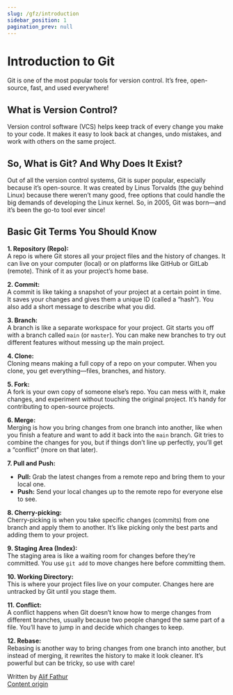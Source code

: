 ```yaml
---
slug: /gfz/introduction
sidebar_position: 1
pagination_prev: null
---
```


# Introduction to Git

Git is one of the most popular tools for version control. It’s free, open-source, fast, and used everywhere!

## What is Version Control?

Version control software (VCS) helps keep track of every change you make to your code. It makes it easy to look back at changes, undo mistakes, and work with others on the same project.

## So, What is Git? And Why Does It Exist?

Out of all the version control systems, Git is super popular, especially because it’s open-source. It was created by Linus Torvalds (the guy behind Linux) because there weren’t many good, free options that could handle the big demands of developing the Linux kernel. So, in 2005, Git was born—and it’s been the go-to tool ever since!

## Basic Git Terms You Should Know

**1. Repository (Repo):**  
A repo is where Git stores all your project files and the history of changes. It can live on your computer (local) or on platforms like GitHub or GitLab (remote). Think of it as your project’s home base.

**2. Commit:**  
A commit is like taking a snapshot of your project at a certain point in time. It saves your changes and gives them a unique ID (called a “hash”). You also add a short message to describe what you did.

**3. Branch:**  
A branch is like a separate workspace for your project. Git starts you off with a branch called `main` (or `master`). You can make new branches to try out different features without messing up the main project.

**4. Clone:**  
Cloning means making a full copy of a repo on your computer. When you clone, you get everything—files, branches, and history.

**5. Fork:**  
A fork is your own copy of someone else’s repo. You can mess with it, make changes, and experiment without touching the original project. It’s handy for contributing to open-source projects.

**6. Merge:**  
Merging is how you bring changes from one branch into another, like when you finish a feature and want to add it back into the `main` branch. Git tries to combine the changes for you, but if things don’t line up perfectly, you’ll get a “conflict” (more on that later).

**7. Pull and Push:**  
- **Pull:** Grab the latest changes from a remote repo and bring them to your local one.
- **Push:** Send your local changes up to the remote repo for everyone else to see.

**8. Cherry-picking:**  
Cherry-picking is when you take specific changes (commits) from one branch and apply them to another. It’s like picking only the best parts and adding them to your project.

**9. Staging Area (Index):**  
The staging area is like a waiting room for changes before they’re committed. You use `git add` to move changes here before committing them.

**10. Working Directory:**  
This is where your project files live on your computer. Changes here are untracked by Git until you stage them.

**11. Conflict:**  
A conflict happens when Git doesn’t know how to merge changes from different branches, usually because two people changed the same part of a file. You’ll have to jump in and decide which changes to keep.

**12. Rebase:**  
Rebasing is another way to bring changes from one branch into another, but instead of merging, it rewrites the history to make it look cleaner. It’s powerful but can be tricky, so use with care!

Written by [Alif Fathur](https://github.com/herobuxx)  
[Content origin](https://posts.buxxed.me/docs/gfz/introduction)